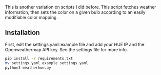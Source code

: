 This is another variation on scripts I did before. This script fetches weather information, then sets the color on a given bulb according to an easily modifiable color mapping. 

## Installation
First, edit the settings.yaml.example file and add your HUE IP and the Openweathermap API key. See the settings file for more info.   
```bash
pip install -r requirements.txt
mv settings.yaml.example settings.yaml
python3 weatherhue.py
```
